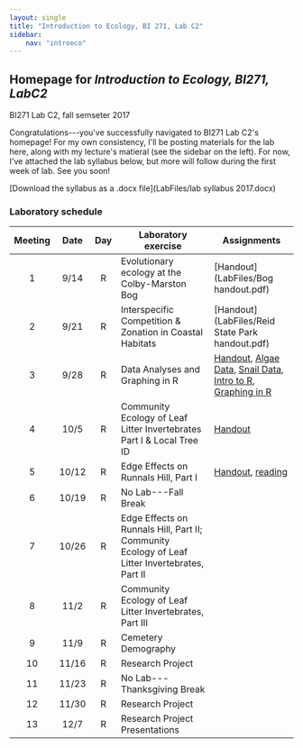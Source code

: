 ```yaml
---
layout: single
title: "Introduction to Ecology, BI 271, Lab C2"
sidebar:
    nav: "introeco"
---
```


## Homepage for *Introduction to Ecology, BI271, LabC2*
BI271 Lab C2, fall semseter 2017

Congratulations---you've successfully navigated to BI271 Lab C2's homepage!  For my own consistency, I'll be posting materials for the lab here, along with my lecture's matieral (see the sidebar on the left).  For now, I've attached the lab syllabus below, but more will follow during the first week of lab.  See you soon!

[Download the syllabus as a .docx file](LabFiles/lab syllabus 2017.docx)


### Laboratory schedule <a id="LabSchedule"></a>

Meeting | Date | Day | Laboratory exercise | Assignments |
:------:|:----:|:---:|---------------------|-------------|
1       | 9/14  | R  | Evolutionary ecology at the Colby-Marston Bog | [Handout](LabFiles/Bog handout.pdf) |
2       | 9/21  | R  | Interspecific Competition & Zonation in Coastal Habitats | [Handout](LabFiles/Reid State Park handout.pdf) |
3       | 9/28  | R  | Data Analyses and Graphing in R | [Handout](https://drive.google.com/open?id=0B_q8y4usqw_XQ2JSRDhnaFEyM28), [Algae Data](https://drive.google.com/a/colby.edu/file/d/0B_q8y4usqw_XWnRBUjdZcmowblE/view?usp=sharing), [Snail Data](https://drive.google.com/a/colby.edu/file/d/0B_q8y4usqw_XOFpkYmJmbHFwTzA/view?usp=sharing), [Intro to R](https://drive.google.com/open?id=1uy9bE5duK3Dl2dtDA7KP1TkPsoq2UcfPauVe2uVyXpo), [Graphing in R](https://drive.google.com/open?id=13EpXXwY2I2CIXYjWvxkw1_bW05tvl45nd3GGf3yWRME) |
4       | 10/5  | R  | Community Ecology of Leaf Litter Invertebrates Part I & Local Tree ID | [Handout](https://drive.google.com/a/colby.edu/file/d/0B_q8y4usqw_XTndWVnVXSlYtbFk/view?usp=sharing) |
5       | 10/12 | R  | Edge Effects on Runnals Hill, Part I | [Handout](https://drive.google.com/a/colby.edu/file/d/0B_q8y4usqw_XVl9sN3NhQUt0YTg/view?usp=sharing), [reading](https://drive.google.com/open?id=0B6qyRitXtzQdRVphYTZaVmo4TGs) |
6       | 10/19 | R  | No Lab---Fall Break | |
7       | 10/26 | R  | Edge Effects on Runnals Hill, Part II; Community Ecology of Leaf Litter Invertebrates, Part II | |
8       | 11/2  | R  | Community Ecology of Leaf Litter Invertebrates, Part III | |
9       | 11/9  | R  | Cemetery Demography | |
10      | 11/16 | R  | Research Project | |
11      | 11/23 | R  | No Lab---Thanksgiving Break | |
12      | 11/30 | R  | Research Project | |
13      | 12/7  | R  | Research Project Presentations | |
